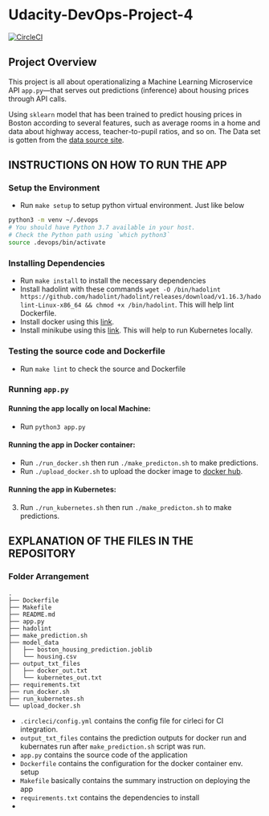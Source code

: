 # Udacity-DevOps-Project-4

[![CircleCI](https://dl.circleci.com/status-badge/img/gh/elokac/Udacity-DevOps-Project-4/tree/main.svg?style=svg)](https://dl.circleci.com/status-badge/redirect/gh/elokac/Udacity-DevOps-Project-4/tree/main)

## Project Overview

This project is all about operationalizing a Machine Learning Microservice API `app.py`—that serves out predictions (inference) about housing prices through API calls.

Using `sklearn` model that has been trained to predict housing prices in Boston according to several features, such as average rooms in a home and data about highway access, teacher-to-pupil ratios, and so on. The Data set is gotten from the [data source site](https://www.kaggle.com/c/boston-housing). 

## INSTRUCTIONS ON HOW TO RUN THE APP

### Setup the Environment

* Run `make setup` to setup python virtual environment. Just like below
```bash
python3 -m venv ~/.devops
# You should have Python 3.7 available in your host. 
# Check the Python path using `which python3`
source .devops/bin/activate
```
### Installing Dependencies

* Run `make install` to install the necessary dependencies
* Install hadolint with these commands `wget -O /bin/hadolint https://github.com/hadolint/hadolint/releases/download/v1.16.3/hadolint-Linux-x86_64 && chmod +x /bin/hadolint`. This will help lint Dockerfile.
* Install docker using this [link](https://docs.docker.com/engine/install/ubuntu/).
* Install minikube using this [link](). This will help to run Kubernetes locally.

### Testing the source code and Dockerfile
* Run `make lint` to check the source and Dockerfile

### Running `app.py`

#### Running the app locally on local Machine:  
* Run `python3 app.py`
#### Running the app in Docker container:
* Run `./run_docker.sh` then run `./make_predicton.sh` to make predictions.
* Run `./upload_docker.sh` to upload the docker image to [docker hub](https://hub.docker.com/).

#### Running the app in Kubernetes:
3. Run `./run_kubernetes.sh` then run `./make_predicton.sh` to make predictions.

## EXPLANATION OF THE FILES IN THE REPOSITORY
### Folder Arrangement
```
.
├── Dockerfile
├── Makefile
├── README.md
├── app.py
├── hadolint
├── make_prediction.sh
├── model_data
│   ├── boston_housing_prediction.joblib
│   └── housing.csv
├── output_txt_files
│   ├── docker_out.txt
│   └── kubernetes_out.txt
├── requirements.txt
├── run_docker.sh
├── run_kubernetes.sh
└── upload_docker.sh
```
* `.circleci/config.yml` contains the config file for cirleci for CI integration.
* `output_txt_files` contains the prediction outputs for docker run and kubernates run after `make_prediction.sh` script was run.
* `app.py` contains the source code of the application
* `Dockerfile` contains the configuration for the docker container env. setup
* `Makefile` basically contains the summary instruction on deploying the app 
* `requirements.txt` contains the dependencies to install
* 
